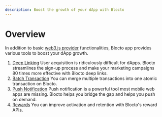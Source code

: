 ```yaml
---
description: Boost the growth of your dApp with Blocto
---
```


# Overview

In addition to basic [web3.js provider](web3-provider/) functionalities, Blocto app provides various tools to boost your dApp growth.

1. [Deep Linking](deep-linking.md) User acquisition is ridiculously difficult for dApps. Blocto streamlines the sign-up process and make your marketing campaigns 80 times more effective with Blocto deep links. 
2. [Batch Transaction](web3-provider/batch-transaction.md) You can merge multiple transactions into one atomic transaction on Blocto. 
3. [Push Notification](untitled.md) Push notification is a powerful tool most mobile web apps are missing. Blocto helps you bridge the gap and helps you push on demand. 
4. [Rewards](sending-rewards.md) You can improve activation and retention with Blocto's reward APIs.

